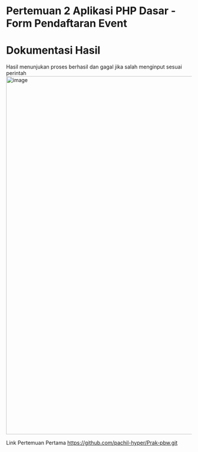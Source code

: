 # Pertemuan 2 Aplikasi PHP Dasar - Form Pendaftaran Event
# Dokumentasi Hasil
Hasil menunjukan proses berhasil dan gagal jika salah menginput sesuai perintah
<img width="1898" height="970" alt="image" src="https://github.com/user-attachments/assets/c79da350-e70c-43b9-8827-905f18076399" />

Link Pertemuan Pertama 
https://github.com/pachil-hyper/Prak-pbw.git
